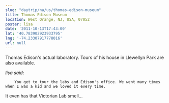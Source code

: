 ```yaml
---
slug: "daytrip/na/us/thomas-edison-museum"
title: Thomas Edison Museum
location: West Orange, NJ, USA, 07052
poster: lisa
date: '2011-10-13T17:43:00'
lat: '40.783902923933795'
lng: '-74.23307917778016'
url: null
---
```


Thomas Edison's actual laboratory.  Tours of his house in Llewellyn Park are also available.

<em>lisa said:</em>

        You get to tour the labs and Edison's office. We went many times when I was a kid and we loved it every time. 

It even has that Victorian Lab smell...
